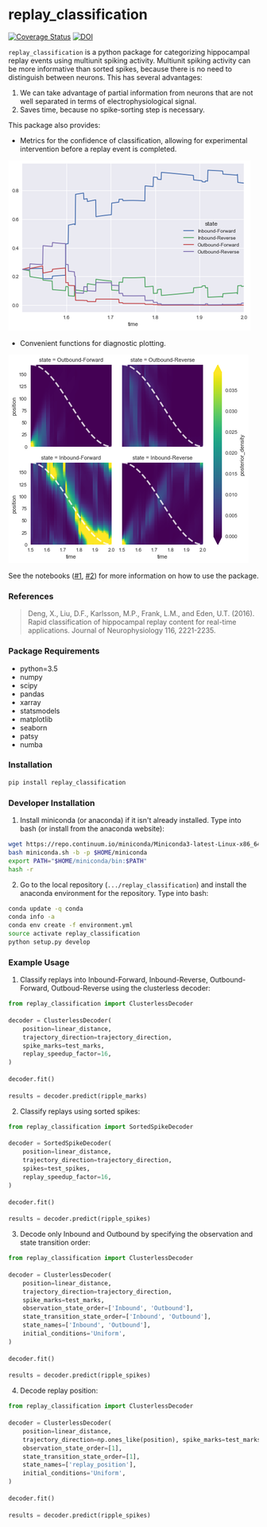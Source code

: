 # replay_classification
[![Coverage Status](https://coveralls.io/repos/github/Eden-Kramer-Lab/replay_classification/badge.svg?branch=master)](https://coveralls.io/github/Eden-Kramer-Lab/replay_classification?branch=master) [![DOI](https://zenodo.org/badge/104356770.svg)](https://zenodo.org/badge/latestdoi/104356770)

`replay_classification` is a python package for categorizing hippocampal replay events using multiunit spiking activity. Multiunit spiking activity can be more informative than sorted spikes, because there is no need to distinguish between neurons. This has several advantages:
1. We can take advantage of partial information from neurons that are not well separated in terms of electrophysiological signal.
2. Saves time, because no spike-sorting step is necessary.

This package also provides:
+  Metrics for the confidence of classification, allowing for experimental intervention before a replay event is completed.

![Probability of States](/state_probability.png)
+  Convenient functions for diagnostic plotting.

![Posterior Density](/replay_example.png)

See the notebooks ([\#1](examples/Simulate_Ripple_Decoding_Data_Sorted_Spikes.ipynb), [\#2](examples/Simulate_Ripple_Decoding_Data_Clusterless.ipynb)) for more information on how to use the package.

### References ###

> Deng, X., Liu, D.F., Karlsson, M.P., Frank, L.M., and Eden, U.T.
(2016). Rapid classification of hippocampal replay content for
real-time applications. Journal of Neurophysiology 116, 2221-2235.

### Package Requirements ###
- python=3.5
- numpy
- scipy
- pandas
- xarray
- statsmodels
- matplotlib
- seaborn
- patsy
- numba

### Installation ###

```python
pip install replay_classification
```

### Developer Installation ###

1. Install miniconda (or anaconda) if it isn't already installed. Type into bash (or install from the anaconda website):
```bash
wget https://repo.continuum.io/miniconda/Miniconda3-latest-Linux-x86_64.sh -O miniconda.sh;
bash miniconda.sh -b -p $HOME/miniconda
export PATH="$HOME/miniconda/bin:$PATH"
hash -r
```

2. Go to the local repository (`.../replay_classification`) and install the anaconda environment for the repository. Type into bash:
```bash
conda update -q conda
conda info -a
conda env create -f environment.yml
source activate replay_classification
python setup.py develop
```

### Example Usage ###

1. Classify replays into Inbound-Forward, Inbound-Reverse, Outbound-Forward, Outboud-Reverse using the clusterless decoder:
```python
from replay_classification import ClusterlessDecoder

decoder = ClusterlessDecoder(
    position=linear_distance,
    trajectory_direction=trajectory_direction,
    spike_marks=test_marks,
    replay_speedup_factor=16,
)

decoder.fit()

results = decoder.predict(ripple_marks)
```
2. Classify replays using sorted spikes:
```python
from replay_classification import SortedSpikeDecoder

decoder = SortedSpikeDecoder(
    position=linear_distance,
    trajectory_direction=trajectory_direction,
    spikes=test_spikes,
    replay_speedup_factor=16,
)

decoder.fit()

results = decoder.predict(ripple_spikes)
```
3. Decode only Inbound and Outbound by specifying the observation and state transition order:
```python
from replay_classification import ClusterlessDecoder

decoder = ClusterlessDecoder(
    position=linear_distance,
    trajectory_direction=trajectory_direction,
    spike_marks=test_marks,
    observation_state_order=['Inbound', 'Outbound'],
    state_transition_state_order=['Inbound', 'Outbound'],
    state_names=['Inbound', 'Outbound'],
    initial_conditions='Uniform',
)

decoder.fit()

results = decoder.predict(ripple_spikes)
```
4. Decode replay position:
```python
from replay_classification import ClusterlessDecoder

decoder = ClusterlessDecoder(
    position=linear_distance,
    trajectory_direction=np.ones_like(position), spike_marks=test_marks,
    observation_state_order=[1],
    state_transition_state_order=[1],
    state_names=['replay_position'],
    initial_conditions='Uniform',
)

decoder.fit()

results = decoder.predict(ripple_spikes)
```
